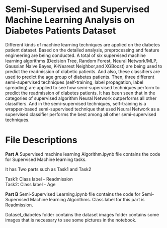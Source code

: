 # Semi-Supervised and Supervised Machine Learning Analysis on Diabetes Patients Dataset

Different kinds of machine learning techniques are applied on the diabetes patient dataset. Based on the detailed analysis, preprocessing and feature engineering are being conducted. A total of six supervised machine learning algorithms (Decision Tree, Random Forest, Neural Network/MLP, Gaussian Naive Bayes, K-Nearest Neighbor,and XGBoost) are being used to predict the readmission of diabetic patients. And also, these classifiers are used to predict the age group of diabetes patients. Then, three different semi-supervised techniques (self-training, label propagation, label spreading) are applied to see how semi-supervised techniques perform to predict the readmission of diabetes patients. It has been seen that in the categories of supervised algorithm Neural Network outperforms all other classifiers. And in the semi-supervised techniques, self-training is a wrapper-based semi-supervised technique that used Neural Network as a supervised classifier performs the best among all other semi-supervised techniques.


# File Descriptions
  
**Part A** Supervised machine learning Algorithm.ipynb file contains the code for Supervised Machine learning tasks. 

It has Two parts such as Task1 and Task2

Task1: Class label -  Readmission\
Task2: Class label -  Age

**Part B** Semi-Supervised Learning.ipynb file contains the code for Semi-Supervised Machine learning Algorithms.
Class label for this part is Readmission.

Dataset_diabetes folder contains the dataset
images folder contains some images that is necessary to see some pictures in the notebook.
